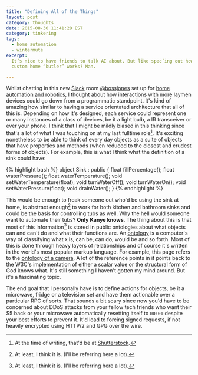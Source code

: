 ```yaml
---
title: "Defining All of the Things"
layout: post
category: thoughts
date: 2015-08-30 11:41:28 EST
category: tinkering
tags:
  - home automation
  - wintermute
excerpt:
  It’s nice to have friends to talk AI about. But like spec’ing out how your
  custom home “butler” works? Man.

---
```


Whilst chatting in this new [Slack][] room [@bossjones][] set up for [home automation
and robotics][], I thought about how interactions with more laymen devices could
go down from a programmatic standpoint. It's kind of amazing how similar to
having a service orientated architecture that all of this is. Depending on how
it's designed, each service could represent one or many instances of a class of
devices, be it a light bulb, a IR transceiver or ever your phone. I think that I
might be mildly biased in this thinking since that's a lot of what I was touching
on at my last fulltime role[^1]. It's exciting nonetheless to be able to think
of every day objects as a suite of objects that have properties and methods
(when reduced to the closest and crudest forms of objects). For example, this
is what I think what the definition of a sink could have:

{% highlight bash %}
object Sink : public {
  float fillPercentage();
  float waterPressure();
  float waterTemperature();
  void setWaterTemperature(float);
  void turnWaterOff();
  void turnWaterOn();
  void setWaterPressure(float);
  void drainWater();
}
{% endhighlight %}

This would be enough to freak someone out who'd be using the sink at home, is
abstract enough[^2] to work for both kitchen and bathroom sinks and could be the
basis for controlling tubs as well. Why the hell would someone want to automate
their tubs? **Only Kanye knows**. The thing about this is that most of this
information[^2] is stored in public ontologies about what objects can and can't
do and what their functions are. An [ontology][] is a computer's way of
classifying what `X` is, can be, can do, would be and so forth. Most of this is
done through heavy layers of relationships and of course it's written in the
world's most popular markup language. For example, this page refers to the
[ontology of a camera][1]. A lot of the reference points in it points back to
the W3C's implementation of either a scalar value or the structural form of God
knows what. It's still something I haven't gotten my mind around. But it's a
fascinating topic.

The end goal that I personally have is to define actions for objects, be it a
microwave, fridge or a television set and have them actionable over a particular
RPC of sorts. That sounds a bit scary since now you'd have to be concerned about
DDoS attacks from your fellow tech friends who want their $5 back or your
microwave automatically resetting itself to `00:01` despite your best efforts to
prevent it. It'd lead to forcing signed requests, if not heavily encrypted using
HTTP/2 and GPG over the wire.

[home automation and robotics]: https://homeautomationnerds.slack.com
[slack]: https://slack.com
[@bossjones]: https://twitter.com/bossjones
[shutterstock]: https://submit.shutterstock.com/
[ontology]: http://protegewiki.stanford.edu/wiki/Protege_Ontology_Library#OWL_ontologies
[1]: http://protege.cim3.net/file/pub/ontologies/camera/camera.owl
[^1]: At the time of writing, that'd be at [Shutterstock][].
[^2]: At least, I think it is. (I'll be referring here a lot).
